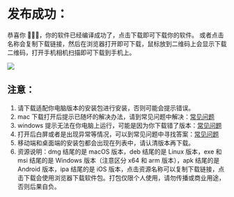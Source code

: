 # 发布成功：

恭喜你 🎉🎉🎉，你的软件已经编译成功了，点击下载即可下载你的软件。
或者点击名称会复制下载链接，然后在浏览器打开即可下载，鼠标放到二维码上会显示下载二维码，打开手机相机扫描即可下载到手机上。

![](../../static/imgs/publish3.webp)

## 注意：

1. 请下载适配你电脑版本的安装包进行安装，否则可能会提示错误。
2. mac 下载打开后提示已随坏的解决办法，请到常见问题中解决：[常见问题](../question/index.md)
3. windows 提示无法在你电脑上运行，可能是因为你下载错了版本：[常见问题](../question/index.md)
4. 打开后白屏或者是出现异常等情况，可以到常见问题中寻找答案：[常见问题](../question/index.md)
5. 移动端和桌面端的安装包都会出现在列表中，请认清版本再下载。
6. 资源说明：dmg 结尾的是 macOS 版本，deb 结尾的是 Linux 版本，exe 和 msi 结尾的是 Windows 版本（注意区分 x64 和 arm 版本），apk 结尾的是 Android 版本，ipa 结尾的是 iOS 版本，点击资源名称可以复制下载链接，点击下载会使用浏览器下载软件包。打包仅限个人使用，请勿传播或商业用途，否则后果自负。
